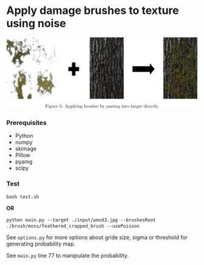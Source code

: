 # Apply damage brushes to texture using noise
![pasting](./demonstration/pasting.JPG)
### Prerequisites
- Python
- numpy
- skimage
- Pillow
- pyamg
- scipy

### Test
```
bash test.sh
```
**OR**
```
python main.py --target ./input/wood3.jpg --brushesRoot ./brush/moss/feathered_cropped_brush --usePoisson
```
See `options.py` for more options about gride size, sigma or threshold for generating probability map.

See `main.py` line 77 to manipulate the probability.
